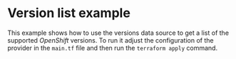 # Version list example

This example shows how to use the versions data source to get a list of the
supported _OpenShift_ versions. To run it adjust the configuration of the
provider in the `main.tf` file and then run the `terraform apply` command.
